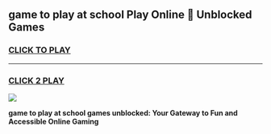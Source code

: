 
## game to play at school Play Online 👋 Unblocked Games
<h3>
<a href="https://news.freeplayer.one?title=game_to_play_at_school&ref=17GH">CLICK TO PLAY</a></h3>
<hr>

<h3>
<a href="https://news.freeplayer.one?title=game_to_play_at_school&ref=17GH">CLICK 2 PLAY</a>
  
</h3>

<a href="https://news.freeplayer.one?title=game_to_play_at_school&ref=17GH/"><img src="https://clearcache.store/games.png"></a>


**game to play at school games unblocked: Your Gateway to Fun and Accessible Online Gaming**
